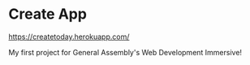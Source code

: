 # Create App

https://createtoday.herokuapp.com/

My first project for General Assembly's Web Development Immersive!
